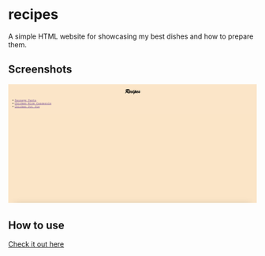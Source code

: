 # recipes
A simple HTML website for showcasing my best dishes and how to prepare them.


## Screenshots
![Screenshot 1](screenshot.png)

## How to use
[Check it out here ](https://mosmn.github.io/recipes/)